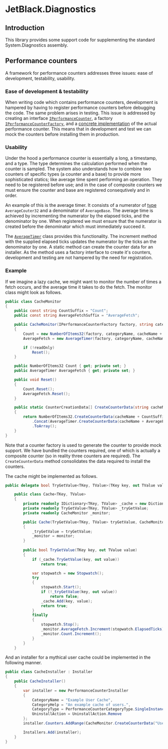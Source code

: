 # JetBlack.Diagnostics

## Introduction

This library provides some support code for supplementing the standard System.Diagnostics assembly.

## Performance counters

A framework for performance counters addresses three issues: ease of development, testability, usability.

### Ease of development & testability

When writing code which contains performance counters, development is hampered by having to register performance
counters before debugging the code. The same problem arises in testing.
This issue is addressed by creating an interface [`IPerformanceCounter`](https://github.com/rob-blackbourn/JetBlack.Diagnostics/blob/master/JetBlack.Diagnostics/IPerformanceCounter.cs),
a factory [`IPerformanceCounterFactory`](https://github.com/rob-blackbourn/JetBlack.Diagnostics/blob/master/JetBlack.Diagnostics/IPerformanceCounterFactory.cs),
and a [concrete implementation](https://github.com/rob-blackbourn/JetBlack.Diagnostics/blob/master/JetBlack.Diagnostics/PerformanceCounterImpl.cs)
of the actual performance counter. This means that in development and test we can mock the counters before
installing them in production.

### Usability

Under the hood a performance counter is essentially a long, a timestamp, and a type. The type determines the calculation
performed when the counter is sampled. The system also understands how to combine two counters of specific types
(a counter and a base) to provide more sophisticated statics; like average time spent performing an
operation. They need to be registered before use; and in the case of composite counters we must ensure the counter and base
are registered consequtively and in order.

An example of this is the average timer. It consists of a numerator of [type](https://msdn.microsoft.com/en-us/library/system.diagnostics.performancecountertype.aspx)
`AverageCouter32` and a denominator of `AverageBase`. The average time is achieved by incrementing the numerator
by the elapsed ticks, and the denominator by one. When registered we must ensure that the numerator is created before
the denominator which must immediately succeed it.

The [`AverageTimer`](https://github.com/rob-blackbourn/JetBlack.Diagnostics/blob/master/JetBlack.Diagnostics/AverageTimer.cs)
class provides this functionality. The increment method with the supplied elapsed ticks updates the
numerator by the ticks an the denominator by one. A static method can create the counter data for an installer. As the method
uses a factory interface to create it's counters, development and testing are not hampered by the need for registration.

### Example

If we imagine a lazy cache, we might want to monitor the number of times a fetch occurs, and the average time it takes to do
 the fetch. The monitor class might look as follows.

```cs
public class CacheMonitor
{
    public const string CountSuffix = "Count";
    public const string AverageFetchSuffix = "AverageFetch";

    public CacheMonitor(IPerformanceCounterFactory factory, string categoryName, string cacheName, bool readOnly)
    {
        Count = new NumberOfItems32(factory, categoryName, cacheName + "Count", readOnly);
        AverageFetch = new AverageTimer(factory, categoryName, cacheName + "AverageFetch", readOnly);

        if (!readOnly)
            Reset();
    }

    public NumberOfItems32 Count { get; private set; }
    public AverageTimer AverageFetch { get; private set; }

    public void Reset()
    {
        Count.Reset();
        AverageFetch.Reset();
    }

    public static CounterCreationData[] CreateCounterData(string cacheName)
    {
        return NumberOfItems32.CreateCounterData(cacheName + CountSuffix, "The number of times the cache has been accessed")
            .Concat(AverageTimer.CreateCounterData(cacheName + AverageFetchSuffix, "The average time taken to fetch an item from the cache", "AverageFetch base"))
            .ToArray();
    }
}
```

Note that a counter factory is used to generate the counter to provide mock support. We have bundled
the counters required, one of which is actually a composite counter (so in reality three counters are
required). The `CreateCounterData` method consolidates the data required to install the counters.

The cache might be implemented as follows.

```cs
public delegate bool TryGetValue<TKey, TValue>(TKey key, out TValue value);

    public class Cache<TKey, TValue>
    {
        private readonly IDictionary<TKey, TValue> _cache = new Dictionary<TKey, TValue>();
        private readonly TryGetValue<TKey, TValue> _tryGetValue;
        private readonly CacheMonitor _monitor;

        public Cache(TryGetValue<TKey, TValue> tryGetValue, CacheMonitor monitor)
        {
            _tryGetValue = tryGetValue;
            _monitor = monitor;
        }
        
        public bool TryGetValue(TKey key, out TValue value)
        {
            if (_cache.TryGetValue(key, out value))
                return true;

            var stopwatch = new Stopwatch();
            try
            {
                stopwatch.Start();
                if (!_tryGetValue(key, out value))
                    return false;
                _cache.Add(key, value);
                return true;
            }
            finally
            {
                stopwatch.Stop();
                _monitor.AverageFetch.Increment(stopwatch.ElapsedTicks);
                _monitor.Count.Increment();
            }
        }
    }
```

And an installer for a mythical user cache could be implemented in the following manner.

```cs
public class CacheInstaller : Installer
{
    public CacheInstaller()
    {
        var installer = new PerformanceCounterInstaller
        {
            CategoryName = "Example User Cache",
            CategoryHelp = "An example cache of users.",
            CategoryType = PerformanceCounterCategoryType.SingleInstance,
            UninstallAction = UninstallAction.Remove
        };
        installer.Counters.AddRange(CacheMonitor.CreateCounterData("UserCache"));

        Installers.Add(installer);
    }
}
```
